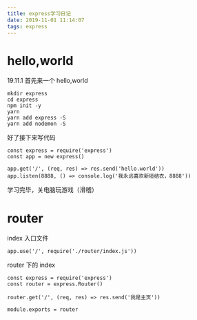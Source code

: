 ```yaml
---
title: express学习日记
date: 2019-11-01 11:14:07
tags: express
---
```


# hello,world

19.11.1
首先来一个 hello,world

```
mkdir express
cd express
npm init -y
yarn
yarn add express -S
yarn add nodemon -S
```

好了接下来写代码

```
const express = require('express')
const app = new express()

app.get('/', (req, res) => res.send('hello.world'))
app.listen(8888, () => console.log('我永远喜欢新垣结衣，8888'))
```

学习完毕，关电脑玩游戏（滑稽）

# router

index 入口文件

```
app.use('/', require('./router/index.js'))
```

router 下的 index

```
const express = require('express')
const router = express.Router()

router.get('/', (req, res) => res.send('我是主页'))

module.exports = router
```
